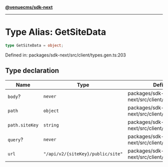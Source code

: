 [**@venuecms/sdk-next**](../Index.md)

***

# Type Alias: GetSiteData

```ts
type GetSiteData = object;
```

Defined in: packages/sdk-next/src/client/types.gen.ts:203

## Type declaration

| Name | Type | Defined in |
| ------ | ------ | ------ |
| <a id="body"></a> `body`? | `never` | packages/sdk-next/src/client/types.gen.ts:204 |
| <a id="path"></a> `path` | `object` | packages/sdk-next/src/client/types.gen.ts:205 |
| `path.siteKey` | `string` | packages/sdk-next/src/client/types.gen.ts:206 |
| <a id="query"></a> `query`? | `never` | packages/sdk-next/src/client/types.gen.ts:208 |
| <a id="url"></a> `url` | `"/api/v2/{siteKey}/public/site"` | packages/sdk-next/src/client/types.gen.ts:209 |
